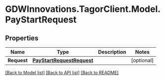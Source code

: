 # GDWInnovations.TagorClient.Model.PayStartRequest

## Properties

Name | Type | Description | Notes
------------ | ------------- | ------------- | -------------
**Request** | [**PayStartRequestRequest**](PayStartRequestRequest.md) |  | [optional] 

[[Back to Model list]](../README.md#documentation-for-models) [[Back to API list]](../README.md#documentation-for-api-endpoints) [[Back to README]](../README.md)

